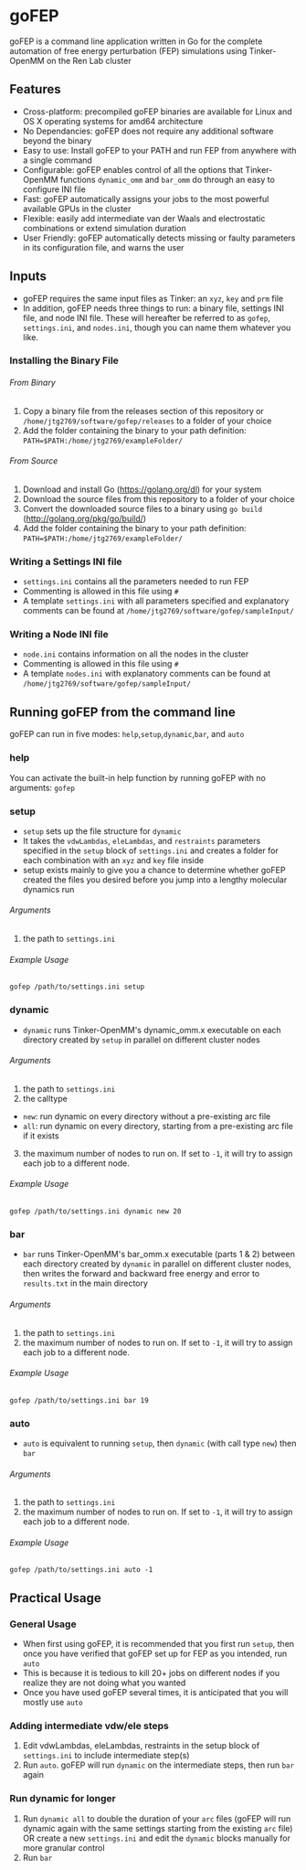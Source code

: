 # goFEP
goFEP is a command line application written in Go for the complete automation of free energy perturbation (FEP) simulations using Tinker-OpenMM on the Ren Lab cluster
## Features
* Cross-platform: precompiled goFEP binaries are available for Linux and OS X operating systems for amd64 architecture
* No Dependancies: goFEP does not require any additional software beyond the binary
* Easy to use: Install goFEP to your PATH and run FEP from anywhere with a single command
* Configurable: goFEP enables control of all the options that Tinker-OpenMM functions `dynamic_omm` and `bar_omm` do through an easy to configure INI file
* Fast: goFEP automatically assigns your jobs to the most powerful available GPUs in the cluster
* Flexible: easily add intermediate van der Waals and electrostatic combinations or extend simulation duration
* User Friendly: goFEP automatically detects missing or faulty parameters in its configuration file, and warns the user
## Inputs
* goFEP requires the same input files as Tinker: an `xyz`, `key` and `prm` file
* In addition, goFEP needs three things to run: a binary file, settings INI file, and node INI file. These will hereafter be referred to as `gofep`, `settings.ini`, and `nodes.ini`, though you can name them whatever you like.
### Installing the Binary File
###### From Binary
1. Copy a binary file from the releases section of this repository or `/home/jtg2769/software/gofep/releases` to a folder of your choice
2. Add the folder containing the binary to your path definition: `PATH=$PATH:/home/jtg2769/exampleFolder/`
###### From Source
1. Download and install Go (https://golang.org/dl) for your system
2. Download the source files from this repository to a folder of your choice
3. Convert the downloaded source files to a binary using `go build` (http://golang.org/pkg/go/build/)
4. Add the folder containing the binary to your path definition: `PATH=$PATH:/home/jtg2769/exampleFolder/`
### Writing a Settings INI file
* `settings.ini` contains all the parameters needed to run FEP
* Commenting is allowed in this file using `#`
* A template `settings.ini` with all parameters specified and explanatory comments can be found at `/home/jtg2769/software/gofep/sampleInput/`
### Writing a Node INI file
* `node.ini` contains information on all the nodes in the cluster
* Commenting is allowed in this file using `#`
* A template `nodes.ini` with explanatory comments can be found at `/home/jtg2769/software/gofep/sampleInput/`
## Running goFEP from the command line
goFEP can run in five modes: `help`,`setup`,`dynamic`,`bar`, and `auto`
### help
You can activate the built-in help function by running goFEP with no arguments: `gofep`
### setup
* `setup` sets up the file structure for `dynamic`
* It takes the `vdwLambdas`, `eleLambdas`, and `restraints` parameters specified in the `setup` block of `settings.ini` and creates a folder for each combination with an `xyz` and `key` file inside
* setup exists mainly to give you a chance to determine whether goFEP created the files you desired before you jump into a lengthy molecular dynamics run
###### Arguments
1. the path to `settings.ini`
###### Example Usage
`gofep /path/to/settings.ini setup`
### dynamic
* `dynamic` runs Tinker-OpenMM's dynamic_omm.x executable on each directory created by `setup` in parallel on different cluster nodes
###### Arguments
1. the path to `settings.ini`
2. the calltype 
* `new`: run dynamic on every directory without a pre-existing arc file
* `all`: run dynamic on every directory, starting from a pre-existing arc file if it exists
3. the maximum number of nodes to run on. If set to `-1`, it will try to assign each job to a different node.
###### Example Usage
`gofep /path/to/settings.ini dynamic new 20`
### bar
* `bar` runs Tinker-OpenMM's bar_omm.x executable (parts 1 & 2) between each directory created by `dynamic` in parallel on different cluster nodes, then writes the forward and backward free energy and error to `results.txt` in the main directory
###### Arguments
1. the path to `settings.ini`
2. the maximum number of nodes to run on. If set to `-1`, it will try to assign each job to a different node.
###### Example Usage
`gofep /path/to/settings.ini bar 19`
### auto
* `auto` is equivalent to running `setup`, then `dynamic` (with call type `new`) then `bar`
###### Arguments
1. the path to `settings.ini`
2. the maximum number of nodes to run on. If set to `-1`, it will try to assign each job to a different node.
###### Example Usage
`gofep /path/to/settings.ini auto -1`
## Practical Usage
### General Usage
* When first using goFEP, it is recommended that you first run `setup`, then once you have verified that goFEP set up for FEP as you intended, run `auto`
* This is because it is tedious to kill 20+ jobs on different nodes if you realize they are not doing what you wanted
* Once you have used goFEP several times, it is anticipated that you will mostly use `auto`
### Adding intermediate vdw/ele steps
1. Edit vdwLambdas, eleLambdas, restraints in the setup block of `settings.ini` to include intermediate step(s)
2. Run `auto`. goFEP will run `dynamic` on the intermediate steps, then run `bar` again 
### Run dynamic for longer
1. Run `dynamic all` to double the duration of your `arc` files (goFEP will run dynamic again with the same settings starting from the existing `arc` file) OR create a new `settings.ini` and edit the `dynamic` blocks manually for more granular control
2. Run `bar`




